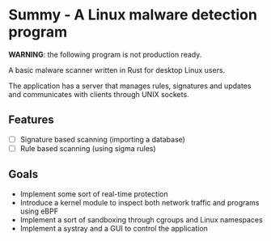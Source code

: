 # Summy - A Linux malware detection program 
**WARNING**: the following program is not production ready.

A basic malware scanner written in Rust for desktop Linux users.

The application has a server that manages rules, signatures and 
updates and communicates with clients through UNIX sockets.

## Features
* [ ] Signature based scanning (importing a database)
* [ ] Rule based scanning (using sigma rules)

## Goals
* Implement some sort of real-time protection 
* Introduce a kernel module to inspect both network traffic and programs using eBPF
* Implement a sort of sandboxing through cgroups and Linux namespaces
* Implement a systray and a GUI to control the application


